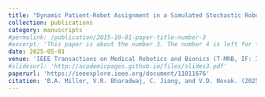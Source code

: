 ```yaml
---
title: "Dynamic Patient-Robot Assignment in a Simulated Stochastic Robotic Rehabilitation Gym"
collection: publications
category: manuscripts
#permalink: /publication/2015-10-01-paper-title-number-3
#excerpt: 'This paper is about the number 3. The number 4 is left for future work.'
date: 2025-05-01
venue: 'IEEE Transactions on Medical Robotics and Bionics (T-MRB, IF: 3.8)'
#slidesurl: 'http://academicpages.github.io/files/slides3.pdf'
paperurl: 'https://ieeexplore.ieee.org/document/11011676'
citation: 'B.A. Miller, V.R. Bharadwaj, C. Jiang, and V.D. Novak. (2025). &quot;Dynamic Patient-Robot Assignment in a Simulated Stochastic Robotic Rehabilitation Gym.&quot; <i>IEEE Transactions on Medical Robotics and Bionics</i>. DOI: 10.1109/TMRB.2025.3573025.'
---
```

